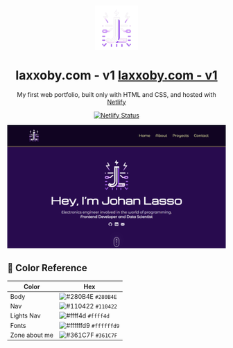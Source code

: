 <div align="center">
  <img alt="Logo" src="https://github.com/Laxxoby/portfolio/blob/main/images/image_3-removebg-preview.png" width="100" />
</div>
<h1 align="center">
  laxxoby.com - v1
  <a href="https://johanlasso.netlify.app" target="_blank"> laxxoby.com - v1 </a>
</h1>
<p align="center">
  My first web portfolio, built only with HTML and CSS, and hosted with <a href="https://www.netlify.com/" target="_blank">Netlify</a>
</p>
<p align="center">
  <a href="https://app.netlify.com/sites/johanlasso/deploys" target="_blank">
    <img src="https://api.netlify.com/api/v1/badges/db954673-9ed3-478a-afc8-3d012c47e6b4/deploy-status" alt="Netlify Status" />
  </a>
</p>

![demo](https://github.com/Laxxoby/portfolio/blob/main/images/view-demo.png)

## 🎨 Color Reference

| Color          | Hex                                                                |
| -------------- | ------------------------------------------------------------------ |
| Body           | ![#280B4E](https://via.placeholder.com/10/280B4E?text=+) `#280B4E` |
| Nav            | ![#110422](https://via.placeholder.com/10/110422?text=+) `#110422` |
| Lights Nav     | ![#ffff4d](https://via.placeholder.com/10/ffff4d?text=+) `#ffff4d` |
| Fonts          | ![#ffffffd9](https://via.placeholder.com/10/ffffffd9?text=+) `#ffffffd9` |
| Zone about me  | ![#361C7F](https://via.placeholder.com/10/361C7F?text=+) `#361C7F` |
